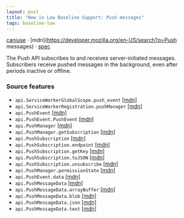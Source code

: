 ```yaml
---
layout: post
title: "New in Low Baseline Support: Push messages"
tags: baseline-low
---
```


[caniuse](https://caniuse.com/?search=push) · [mdn](https://developer.mozilla.org/en-US/search?q=Push messages) · [spec](https://w3c.github.io/push-api/)

The Push API subscribes to and receives server-initiated messages. Subscribers receive pushed messages in the background, even after periods inactive or offline.

### Source features

- ``api.ServiceWorkerGlobalScope.push_event`` [[mdn]](https://developer.mozilla.org/en-US/search?q=api.ServiceWorkerGlobalScope.push_event)
- ``api.ServiceWorkerRegistration.pushManager`` [[mdn]](https://developer.mozilla.org/en-US/search?q=api.ServiceWorkerRegistration.pushManager)
- ``api.PushEvent`` [[mdn]](https://developer.mozilla.org/en-US/search?q=api.PushEvent)
- ``api.PushEvent.PushEvent`` [[mdn]](https://developer.mozilla.org/en-US/search?q=api.PushEvent.PushEvent)
- ``api.PushManager`` [[mdn]](https://developer.mozilla.org/en-US/search?q=api.PushManager)
- ``api.PushManager.getSubscription`` [[mdn]](https://developer.mozilla.org/en-US/search?q=api.PushManager.getSubscription)
- ``api.PushSubscription`` [[mdn]](https://developer.mozilla.org/en-US/search?q=api.PushSubscription)
- ``api.PushSubscription.endpoint`` [[mdn]](https://developer.mozilla.org/en-US/search?q=api.PushSubscription.endpoint)
- ``api.PushSubscription.getKey`` [[mdn]](https://developer.mozilla.org/en-US/search?q=api.PushSubscription.getKey)
- ``api.PushSubscription.toJSON`` [[mdn]](https://developer.mozilla.org/en-US/search?q=api.PushSubscription.toJSON)
- ``api.PushSubscription.unsubscribe`` [[mdn]](https://developer.mozilla.org/en-US/search?q=api.PushSubscription.unsubscribe)
- ``api.PushManager.permissionState`` [[mdn]](https://developer.mozilla.org/en-US/search?q=api.PushManager.permissionState)
- ``api.PushEvent.data`` [[mdn]](https://developer.mozilla.org/en-US/search?q=api.PushEvent.data)
- ``api.PushMessageData`` [[mdn]](https://developer.mozilla.org/en-US/search?q=api.PushMessageData)
- ``api.PushMessageData.arrayBuffer`` [[mdn]](https://developer.mozilla.org/en-US/search?q=api.PushMessageData.arrayBuffer)
- ``api.PushMessageData.blob`` [[mdn]](https://developer.mozilla.org/en-US/search?q=api.PushMessageData.blob)
- ``api.PushMessageData.json`` [[mdn]](https://developer.mozilla.org/en-US/search?q=api.PushMessageData.json)
- ``api.PushMessageData.text`` [[mdn]](https://developer.mozilla.org/en-US/search?q=api.PushMessageData.text)
